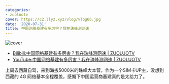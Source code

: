 ```yaml
---
categories:
- zuoluotv
cover: https://c2.llyz.xyz/vlog/vlog66.jpg
date: '2020-07-31'
title: 中国网络基建有多厉害？我在珠峰测网速
---
```


![cover](<https://c2.llyz.xyz/vlog/vlog66.jpg>)

- [Bilibili:中国网络基建有多厉害？我在珠峰测网速 | ZUOLUOTV](https://www.bilibili.com/video/BV1Gz4y1Q7Mz)
- [YouTube:中国网络基建有多厉害？我在珠峰测网速 | ZUOLUOTV](https://www.youtube.com/watch?v=xg7ZrgOb8Ik)

上周去西藏自驾，来到海拔5000米的珠峰大本营，作为一个SIM卡UP主，没想到西藏的 4G 网络基本全程覆盖，感慨下中国运营商基建真的是太给力了。

